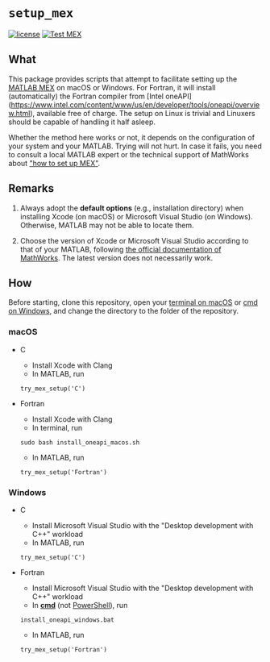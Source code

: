 # `setup_mex`

[![license](https://img.shields.io/badge/license-LGPLv3+-blue)](https://github.com/equipez/setup_mex/blob/main/LICENCE.txt)
[![Test MEX](https://github.com/equipez/setup_mex/actions/workflows/setup_mex.yml/badge.svg)](https://github.com/equipez/setup_mex/actions/workflows/setup_mex.yml)

## What

This package provides scripts that attempt to facilitate setting up the
[MATLAB MEX](https://www.mathworks.com/help/matlab/ref/mex.html) on macOS or Windows. 
For Fortran, it will install (automatically) the Fortran compiler from [Intel oneAPI]
(https://www.intel.com/content/www/us/en/developer/tools/oneapi/overview.html), available free of charge.
The setup on Linux is trivial and Linuxers should be capable of handling it half asleep.

Whether the method here works or not, it depends on the configuration of your system and your MATLAB.
Trying will not hurt. In case it fails, you need to consult a local MATLAB expert or the technical support
of MathWorks about ["how to set up MEX"](https://www.mathworks.com/help/matlab/ref/mex.html).

## Remarks

1. Always adopt the **default options** (e.g., installation directory) when installing Xcode (on macOS) or
   Microsoft Visual Studio (on Windows). Otherwise, MATLAB may not be able to locate them.

2. Choose the version of Xcode or Microsoft Visual Studio according to that of your
   MATLAB, following [the official documentation of MathWorks](https://www.mathworks.com/support/requirements/supported-compilers.html).
   The latest version does not necessarily work.

## How

Before starting, clone this repository, open your [terminal on macOS](https://en.wikipedia.org/wiki/List_of_macOS_built-in_apps#Terminal)
or [cmd on Windows](https://en.wikipedia.org/wiki/Cmd.exe), and
change the directory to the folder of the repository.

### macOS

- C

    - Install Xcode with Clang
    - In MATLAB, run
    ```
    try_mex_setup('C')
    ```

- Fortran

    - Install Xcode with Clang
    - In terminal, run
    ```
    sudo bash install_oneapi_macos.sh
    ```
    - In MATLAB, run
    ```
    try_mex_setup('Fortran')
    ```

### Windows

- C

    - Install Microsoft Visual Studio with the "Desktop development with C++" workload
    - In MATLAB, run
    ```
    try_mex_setup('C')
    ```

- Fortran

    - Install Microsoft Visual Studio with the "Desktop development with C++" workload
    - In [**cmd**](https://en.wikipedia.org/wiki/Cmd.exe) (not [PowerShell](https://en.wikipedia.org/wiki/PowerShell)), run
    ```
    install_oneapi_windows.bat
    ```
    - In MATLAB, run
    ```
    try_mex_setup('Fortran')
    ```
